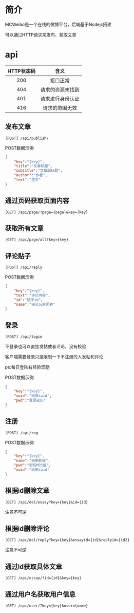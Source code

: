 # 简介

MCWeibo是一个在线的微博平台，后端基于Nodejs搭建

可以通过HTTP请求来发布、获取文章


# api


|HTTP状态码|含义|
|:-:|:-:|
|200|接口正常|
|404|请求的资源未找到|
|401|请求进行身份认证|
|416|请求的范围无效|


## 发布文章

```
[POST] /api/publish/
```

POST数据示例
``` json
{
    "key":"{key}",
    "title":"文章标题",
    "subtitle":"文章副标题",
    "author":"作者",
    "text":"正文"
}
```

## 通过页码获取页面内容

```
[GET] /api/page/?page={page}&key={key}
```



## 获取所有文章

```
[GET] /api/page/all?key={key}
```

## 评论贴子

```
[POST] /api/reply
```

POST数据示例
``` json
{
	"key":"{key}",
	"text":"评论内容",
	"id":"贴子id",
	"name":"评论玩家昵称"
}
```

## 登录

```
[POST] /api/login
```

不登录也可以直接发帖或者评论，没有校验

客户端需要登录只是限制一下不注册的人发帖和评论

ps:每日登陆有经验奖励

POST数据示例
``` json
{
	"key":"{key}",
	"xuid":"玩家xuid",
	"pwd":"登录密码"
}
```

## 注册

```
[POST] /api/reg
```

POST数据示例
``` json
{
	"key":"{key}",
	"name":"玩家昵称",
	"pwd":"密码MD5值",
	"xuid":"玩家xuid"
}

```

## 根据id删除文章

```
[GET] /api/del/essay?key={key}&id={id}
```
注意不可逆

## 根据id删除评论

```
[GET] /api/del/reply?key={key}&essayid={id}&replyid={id2}
```
注意不可逆

## 通过id获取具体文章

```
[GET] /api/essay/?id={id}&key={key}
```

## 通过用户名获取用户信息

```
[GET] /api/user/?key={key}&user={name}
```

